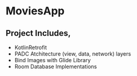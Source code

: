 # MoviesApp

## Project Includes,
<ul>
  <li>Kotlin</
  <li>Retrofit</li>
  <li>PADC Atchitecture (view, data, network) layers</li>
  <li>Bind Images with Glide Library</li>
  <li>Room Database Implementations</li>
<ul>
